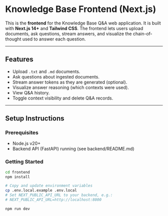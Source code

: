 # Knowledge Base Frontend (Next.js)

This is the **frontend** for the Knowledge Base Q&A web application. It is built with **Next.js 14+** and **Tailwind CSS**. The frontend lets users upload documents, ask questions, stream answers, and visualize the chain-of-thought used to answer each question.

---

## Features

- Upload `.txt` and `.md` documents.
- Ask questions about ingested documents.
- Stream answer tokens as they are generated (optional).
- Visualize answer reasoning (which contexts were used).
- View Q&A history.
- Toggle context visibility and delete Q&A records.

---

## Setup Instructions

### Prerequisites

- Node.js v20+
- Backend API (FastAPI) running (see backend/README.md)

### Getting Started

```bash
cd frontend
npm install

# Copy and update environment variables
cp .env.local.example .env.local
# Set NEXT_PUBLIC_API_URL to your backend, e.g.:
# NEXT_PUBLIC_API_URL=http://localhost:8000

npm run dev
